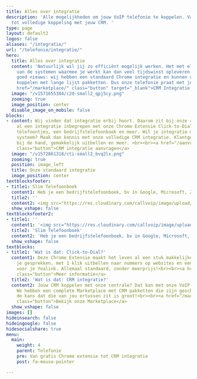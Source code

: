 ```yaml
---
title: Alles over integratie
description: 'Alle mogelijkheden om jouw VoIP telefonie te koppelen. Van Chrome integratie
  tot volledige koppeling met jouw CRM. '
type: page
layout: default2
logos: false
aliases: "/integratie/"
url: "/telefonie/integratie/"
hero:
  title: Alles over integratie
  content: 'Natuurlijk wil jij zo efficiënt mogelijk werken. Het met elkaar koppelen
    van de systemen waarmee je werkt kan dan veel tijdswinst opleveren. En wij hebben
    goed nieuws: wij hebben een standaard Chrome integratie en kunnen ook nog eens
    koppelen met lange lijst pakketten. Dus onze telefonie praat met jouw eigen systeem!<br><br><a
    href="/marketplace/" class="button" target="_blank">CRM Integratie Marketplace</a>'
  image: "/v1571655384/c2d-small2_qpj5cy.png"
  zooming: true
  image_position: center
  disable_image_on_mobile: false
blocks:
- content: Wij vinden dat integratie erbij hoort. Daarom zit bij onze centrale standaard
    al een integratie inbegrepen met onze Chrome Extensie Click-to-Dial. Popups van
    telefoontjes, een bedrijfstelefoonboek en meer. Wil je integratie met jouw eigen
    systeem? Maak dan kennis met onze volledige CRM integratie. Klantgegevens meteen
    bij de hand, gemakkelijk uitbellen en meer. <br><br><a href="/aanvragen/voip-cti/"
    class="button">CRM integratie aanvragen</a>
  image: "/v1572861318/cti-small2_bvq2lx.png"
  zooming: true
  position: image_left
  title: Onze standaard integratie
  image_position: center
textblocksfooter:
- title1: Slim Telefoonboek
  content1: Heb je een bedrijfstelefoonboek, bv in Google, Microsoft, Zendesk of Exact? Koppel deze dan met een snelle handeling aan de Callvoip-centrale. Je ziet dan de klantgegevens bij inkomende en uitgaande telefoontjes in <b>Webcalls, Qaller, Vamos</b> én op jouw <b>vaste toestel</b>.<br><br><a hrerf="https://www.callvoip.nl/telefonie/functionaliteiten/webcalls/" class="button">Meer over Slim Telefoonboek</a>
  title2: ''
  content2: <img src="https://res.cloudinary.com/callvoip/image/upload/v1659691896/webcalls-phonebook-2_owj6qb.png" width="400px" style="margin-left:90px">
  show_vshape: false
textblocksfooter2:
- title1: ''
  content1: '<img src="https://res.cloudinary.com/callvoip/image/upload/v1659691896/webcalls-phonebook-2_owj6qb.png" width="400px" style="margin-left:90px">'
  title2: 'Slim Telefoonboek'
  content2: 'Heb je een bedrijfstelefoonboek, bv in Google, Microsoft, Zendesk of Exact? Koppel deze dan met een snelle handeling aan de Callvoip-centrale. Je ziet dan de klantgegevens bij inkomende en uitgaande telefoontjes in <b>Webcalls, Qaller, Vamos</b> én op jouw <b>vaste toestel</b>.<br><br><a hrerf="https://www.callvoip.nl/telefonie/functionaliteiten/webcalls/" class="button">Meer over Slim Telefoonboek</a>'
  show_vshape: false
textblocks:
- title1: 'Wat is dat: Click-to-Dial?'
  content1: Deze Chrome Extensie maakt het leven al een stuk makkelijker. Popups van
    je gesprekken, met 1 klik uitbellen naar nummers op websites en een bedrijfstelefoonboek
    voor je Yealink. Allemaal standaard, zonder meerprijs!<br><br><a href="/telefonie/clicktodial/"
    class="button">Meer informatie</a>
  title2: 'Wat is dat: CRM integratie?'
  content2: Jouw CRM koppelen met onze centrale? Dat kan met onze VoIP CTI oplossingen.
    We hebben een complete Marketplace met CRM pakketten die zijn geschikt zijn dus
    de kans dat die van jou ertussen zit is groot!<br><br><a href="/marketplace/"
    class="button">Bekijk onze Marketplace</a>
  show_vshape: false
images: []
hideinsearch: false
hideingoogle: false
hidesocialshare: true
menu:
  main:
    weight: 4
    parent: Telefonie
    pre: Van gratis Chrome extensie tot CRM integratie
    post: fa-mouse-pointer

---
```

